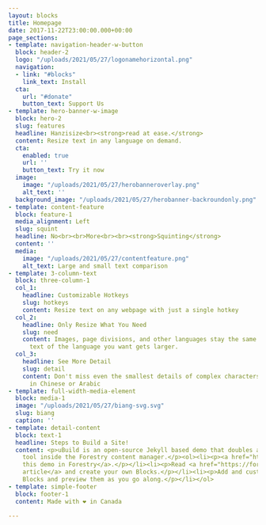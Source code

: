 ```yaml
---
layout: blocks
title: Homepage
date: 2017-11-22T23:00:00.000+00:00
page_sections:
- template: navigation-header-w-button
  block: header-2
  logo: "/uploads/2021/05/27/logonamehorizontal.png"
  navigation:
  - link: "#blocks"
    link_text: Install
  cta:
    url: "#donate"
    button_text: Support Us
- template: hero-banner-w-image
  block: hero-2
  slug: features
  headline: Hanzisize<br><strong>read at ease.</strong>
  content: Resize text in any language on demand.
  cta:
    enabled: true
    url: ''
    button_text: Try it now
  image:
    image: "/uploads/2021/05/27/herobanneroverlay.png"
    alt_text: ''
  background_image: "/uploads/2021/05/27/herobanner-backroundonly.png"
- template: content-feature
  block: feature-1
  media_alignment: Left
  slug: squint
  headline: No<br><br>More<br><br><strong>Squinting</strong>
  content: ''
  media:
    image: "/uploads/2021/05/27/contentfeature.png"
    alt_text: Large and small text comparison
- template: 3-column-text
  block: three-column-1
  col_1:
    headline: Customizable Hotkeys
    slug: hotkeys
    content: Resize text on any webpage with just a single hotkey
  col_2:
    headline: Only Resize What You Need
    slug: need
    content: Images, page divisions, and other languages stay the same size. Only
      text of the language you want gets larger.
  col_3:
    headline: See More Detail
    slug: detail
    content: Don't miss even the smallest details of complex characters like those
      in Chinese or Arabic
- template: full-width-media-element
  block: media-1
  image: "/uploads/2021/05/27/biang-svg.svg"
  slug: biang
  caption: ''
- template: detail-content
  block: text-1
  headline: Steps to Build a Site!
  content: <p>uBuild is an open-source Jekyll based demo that doubles as a builder
    tool inside the Forestry content manager.</p><ol><li><p><a href="https://app.forestry.io/quick-start?repo=forestryio/ubuild-jekyll&provider=github&engine=jekyll">Import
    this demo in Forestry</a>.</p></li><li><p>Read <a href="https://forestry.io/blog/ubuild-a-new-theme-for-static-sites-using-blocks/">our
    article</a> and create your own Blocks.</p></li><li><p>Add and customize the available
    Blocks and preview them as you go along.</p></li></ol>
- template: simple-footer
  block: footer-1
  content: Made with ❤︎ in Canada

---
```


